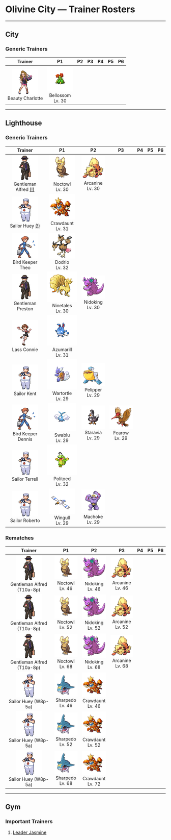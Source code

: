 # Olivine City — Trainer Rosters

---

## City


### Generic Trainers

| Trainer | P1 | P2 | P3 | P4 | P5 | P6 |
|:-------:|:--:|:--:|:--:|:--:|:--:|:--:|
| ![Beauty Charlotte](../../assets/trainers/beauty.png "Beauty Charlotte")<br>Beauty Charlotte | ![Bellossom](../../assets/sprites/bellossom/front.gif "BELLOSSOM gather at times and seem to dance. They say that the dance is a ritual to summon the sun.")<br>Bellossom<br>Lv. 30 |


---

## Lighthouse


### Generic Trainers

| Trainer | P1 | P2 | P3 | P4 | P5 | P6 |
|:-------:|:--:|:--:|:--:|:--:|:--:|:--:|
| ![Gentleman Alfred (!)](../../assets/trainers/gentleman.png "Gentleman Alfred (!)")<br>Gentleman Alfred [(!)](#rematches) | ![Noctowl](../../assets/sprites/noctowl/front.gif "Its eyes are specially adapted. They concentrate even faint light and enable it to see in the dark.")<br>Noctowl<br>Lv. 30 | ![Arcanine](../../assets/sprites/arcanine/front.gif "This legendary Chinese Pokémon is considered magnificent. Many people are enchanted by its grand mane.")<br>Arcanine<br>Lv. 30 |
| ![Sailor Huey (!)](../../assets/trainers/sailor.png "Sailor Huey (!)")<br>Sailor Huey [(!)](#rematches) | ![Crawdaunt](../../assets/sprites/crawdaunt/front.gif "A brutish Pokémon that loves to battle. It will crash itself into any foe that approaches its nest.")<br>Crawdaunt<br>Lv. 31 |
| ![Bird Keeper Theo](../../assets/trainers/bird_keeper.png "Bird Keeper Theo")<br>Bird Keeper Theo | ![Dodrio](../../assets/sprites/dodrio/front.gif "It collects data and plans three times as wisely, but it may think too much and fall into a state of immobility.")<br>Dodrio<br>Lv. 32 |
| ![Gentleman Preston](../../assets/trainers/gentleman.png "Gentleman Preston")<br>Gentleman Preston | ![Ninetales](../../assets/sprites/ninetales/front.gif "Some legends claim that each of its nine tails has its own unique type of special mystical power.")<br>Ninetales<br>Lv. 30 | ![Nidoking](../../assets/sprites/nidoking/front.gif "It swings its big tail around during battle. If its foe flinches, it will charge with its sturdy body.")<br>Nidoking<br>Lv. 30 |
| ![Lass Connie](../../assets/trainers/lass.png "Lass Connie")<br>Lass Connie | ![Azumarill](../../assets/sprites/azumarill/front.gif "By keeping still and listening intently, it can tell what is in even wild, fast-moving rivers.")<br>Azumarill<br>Lv. 31 |
| ![Sailor Kent](../../assets/trainers/sailor.png "Sailor Kent")<br>Sailor Kent | ![Wartortle](../../assets/sprites/wartortle/front.gif "It is a well-established symbol of longevity. If its shell has algae on it, that WARTORTLE is very old.")<br>Wartortle<br>Lv. 29 | ![Pelipper](../../assets/sprites/pelipper/front.gif "It protects its young in its beak. It bobs on waves, resting on them on days when the waters are calm.")<br>Pelipper<br>Lv. 29 |
| ![Bird Keeper Dennis](../../assets/trainers/bird_keeper.png "Bird Keeper Dennis")<br>Bird Keeper Dennis | ![Swablu](../../assets/sprites/swablu/front.gif "Its wings bring cottony clouds to mind. It grooms with springwater and loves to sit on heads.")<br>Swablu<br>Lv. 29 | ![Staravia](../../assets/sprites/staravia/front.gif "They maintain huge flocks, although fierce scuffles break out between various flocks.")<br>Staravia<br>Lv. 29 | ![Fearow](../../assets/sprites/fearow/front.gif "It shoots itself suddenly high into the sky, then plummets down in one fell swoop to strike its prey.")<br>Fearow<br>Lv. 29 |
| ![Sailor Terrell](../../assets/trainers/sailor.png "Sailor Terrell")<br>Sailor Terrell | ![Politoed](../../assets/sprites/politoed/front.gif "If POLIWAG and POLIWHIRL hear its echoing cry, they respond by gathering from far and wide.")<br>Politoed<br>Lv. 32 |
| ![Sailor Roberto](../../assets/trainers/sailor.png "Sailor Roberto")<br>Sailor Roberto | ![Wingull](../../assets/sprites/wingull/front.gif "It soars on updrafts without flapping its wings. It makes a nest on sheer cliffs at the sea’s edge.")<br>Wingull<br>Lv. 29 | ![Machoke](../../assets/sprites/machoke/front.gif "It always goes at its full power, but this very tough and durable Pokémon never gets tired.")<br>Machoke<br>Lv. 29 |


### Rematches

| Trainer | P1 | P2 | P3 | P4 | P5 | P6 |
|:-------:|:--:|:--:|:--:|:--:|:--:|:--:|
| ![Gentleman Alfred (T10a-8p)](../../assets/trainers/gentleman.png "Gentleman Alfred (T10a-8p)")<br>Gentleman Alfred (T10a-8p) | ![Noctowl](../../assets/sprites/noctowl/front.gif "Its eyes are specially adapted. They concentrate even faint light and enable it to see in the dark.")<br>Noctowl<br>Lv. 46 | ![Nidoking](../../assets/sprites/nidoking/front.gif "It swings its big tail around during battle. If its foe flinches, it will charge with its sturdy body.")<br>Nidoking<br>Lv. 46 | ![Arcanine](../../assets/sprites/arcanine/front.gif "This legendary Chinese Pokémon is considered magnificent. Many people are enchanted by its grand mane.")<br>Arcanine<br>Lv. 46 |
| ![Gentleman Alfred (T10a-8p)](../../assets/trainers/gentleman.png "Gentleman Alfred (T10a-8p)")<br>Gentleman Alfred (T10a-8p) | ![Noctowl](../../assets/sprites/noctowl/front.gif "Its eyes are specially adapted. They concentrate even faint light and enable it to see in the dark.")<br>Noctowl<br>Lv. 52 | ![Nidoking](../../assets/sprites/nidoking/front.gif "It swings its big tail around during battle. If its foe flinches, it will charge with its sturdy body.")<br>Nidoking<br>Lv. 52 | ![Arcanine](../../assets/sprites/arcanine/front.gif "This legendary Chinese Pokémon is considered magnificent. Many people are enchanted by its grand mane.")<br>Arcanine<br>Lv. 52 |
| ![Gentleman Alfred (T10a-8p)](../../assets/trainers/gentleman.png "Gentleman Alfred (T10a-8p)")<br>Gentleman Alfred (T10a-8p) | ![Noctowl](../../assets/sprites/noctowl/front.gif "Its eyes are specially adapted. They concentrate even faint light and enable it to see in the dark.")<br>Noctowl<br>Lv. 68 | ![Nidoking](../../assets/sprites/nidoking/front.gif "It swings its big tail around during battle. If its foe flinches, it will charge with its sturdy body.")<br>Nidoking<br>Lv. 68 | ![Arcanine](../../assets/sprites/arcanine/front.gif "This legendary Chinese Pokémon is considered magnificent. Many people are enchanted by its grand mane.")<br>Arcanine<br>Lv. 68 |
| ![Sailor Huey (W8p-5a)](../../assets/trainers/sailor.png "Sailor Huey (W8p-5a)")<br>Sailor Huey (W8p-5a) | ![Sharpedo](../../assets/sprites/sharpedo/front.gif "It can swim at speeds of 75 mph by jetting seawater through its body. It is the bandit of the sea.")<br>Sharpedo<br>Lv. 46 | ![Crawdaunt](../../assets/sprites/crawdaunt/front.gif "A brutish Pokémon that loves to battle. It will crash itself into any foe that approaches its nest.")<br>Crawdaunt<br>Lv. 46 |
| ![Sailor Huey (W8p-5a)](../../assets/trainers/sailor.png "Sailor Huey (W8p-5a)")<br>Sailor Huey (W8p-5a) | ![Sharpedo](../../assets/sprites/sharpedo/front.gif "It can swim at speeds of 75 mph by jetting seawater through its body. It is the bandit of the sea.")<br>Sharpedo<br>Lv. 52 | ![Crawdaunt](../../assets/sprites/crawdaunt/front.gif "A brutish Pokémon that loves to battle. It will crash itself into any foe that approaches its nest.")<br>Crawdaunt<br>Lv. 52 |
| ![Sailor Huey (W8p-5a)](../../assets/trainers/sailor.png "Sailor Huey (W8p-5a)")<br>Sailor Huey (W8p-5a) | ![Sharpedo](../../assets/sprites/sharpedo/front.gif "It can swim at speeds of 75 mph by jetting seawater through its body. It is the bandit of the sea.")<br>Sharpedo<br>Lv. 68 | ![Crawdaunt](../../assets/sprites/crawdaunt/front.gif "A brutish Pokémon that loves to battle. It will crash itself into any foe that approaches its nest.")<br>Crawdaunt<br>Lv. 72 |


---

## Gym


### Important Trainers

1. [Leader Jasmine](important_trainers.md#leader-jasmine)
